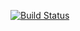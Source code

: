 [![Build Status](https://travis-ci.org/torbjoernk/pySDC.png?branch=master)](https://travis-ci.org/torbjoernk/pySDC)